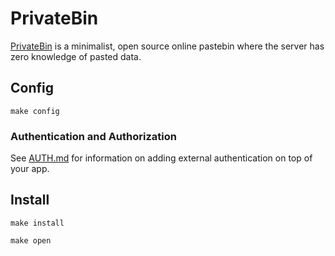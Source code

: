 # PrivateBin

[PrivateBin](https://github.com/PrivateBin/PrivateBin#readme) is a minimalist,
open source online pastebin where the server has zero knowledge of pasted data.

## Config

`make config`

### Authentication and Authorization

See [AUTH.md](../AUTH.md) for information on adding external authentication on
top of your app.

## Install

`make install`

`make open`


